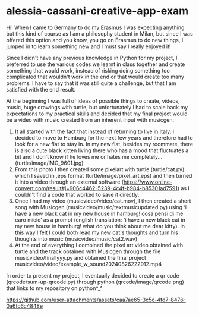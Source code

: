 # alessia-cassani-creative-app-exam

Hi!
When I came to Germany to do my Erasmus I was expecting anything but this kind of course as I am a philosophy student in Milan, but since I was offered this option and you know, you go on Erasmus to do new things, I jumped in to learn something new and I must say I really enjoyed it!

Since I didn't have any previous knowledge in Python for my project, I preferred to use the various codes we learnt in class together and create something that would work, instead of risking doing something too complicated that wouldn't work in the end or that would create too many problems. I have to say that it was still quite a challenge, but that I am satisfied with the end result.

At the beginning I was full of ideas of possible things to create, videos, music, huge drawings with turtle, but unfortunately I had to scale back my expectations to my practical skills and decided that my final project would be a video with music created from an inherent input with musicgen.

1. It all started with the fact that instead of returning to live in Italy, I decided to move to Hamburg for the next few years and therefore had to look for a new flat to stay in. In my new flat, besides my roommate, there is also a cute black kitten living there who has a mood that fluctuates a bit and I don't know if he loves me or hates me completely... (turtle/image/IMG_9601.jpg)
2. From this photo I then created some pixelart with turtle (turtle/cat.py) which I saved in .eps format (turtle/image/pixel_art.eps) and then turned it into a video through an external software (https://www.online-convert.com/result#j=906c4462-5239-4c4f-b984-b85301ad7591) as I couldn't find a code that worked to save it directly. 
3. Once I had my video (musicvideo/video/cat.mov), I then created a short song with Musicgen (musicvideo/music/textmusicupdated.py) using ‘i have a new black cat in my new house in hamburg! cosa pensi di me caro micio’ as a prompt (english translation: 'i have a new black cat in my new house in hamburg! what do you think about me dear kitty). In this way I felt I could both read my new cat's thoughts and turn his thoughts into music (musicvideo/music/cat2.wav)
4. At the end of everything I combined the pixel art video obtained with turtle and the track obtained with Musicgen through the file musicvideo/finallyyy.py and obtained the final project musicvideo/video/example_w_sound20240826222912.mp4

In order to present my project, I eventually decided to create a qr code (qrcode/sum-up-qrcode.py) through python (qrcode/image/qrcode.png) that links to my repository on python^_^


https://github.com/user-attachments/assets/caa7ae65-3c5c-4fd7-8476-0a6fc6c4848e

